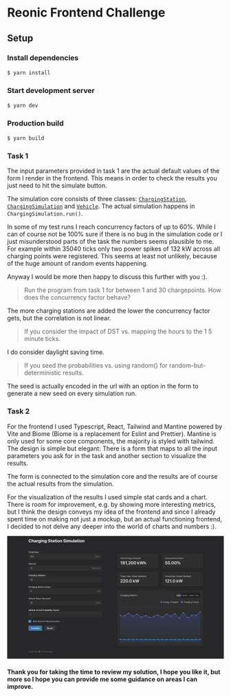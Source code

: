# Reonic Frontend Challenge

## Setup

### Install dependencies

```bash
$ yarn install
```

### Start development server

```bash
$ yarn dev
```

### Production build

```bash
$ yarn build
```

### Task 1

The input parameters provided in task 1 are the actual default values of the form I render in the frontend. This means in order to check the results you just need to hit the simulate button.

The simulation core consists of three classes: [`ChargingStation`](https://github.com/chillyistkult/reonic_takehome/blob/master/src/lib/ChargingStation.ts), [`ChargingSimulation`](https://github.com/chillyistkult/reonic_takehome/blob/master/src/lib/ChargingSimulation.ts) and [`Vehicle`](https://github.com/chillyistkult/reonic_takehome/blob/master/src/lib/Vehicle.ts). The actual simulation happens in `ChargingSimulation.run()`.

In some of my test runs I reach concurrency factors of up to 60%. While I can of course not be 100% sure if there is no bug in the simulation code or I just misunderstood parts of the task the numbers seems plausible to me. For example within 35040 ticks only two power spikes of 132 kW across all charging points were registered. This seems at least not unlikely, because of the huge amount of random events happening.

Anyway I would be more then happy to discuss this further with you :).

> Run the program from task 1 for between 1 and 30 chargepoints. How does the
concurrency factor behave?

The more charging stations are added the lower the concurrency factor gets, but the correlation is not linear.

> If you consider the impact of DST vs. mapping the hours to the 1
5 minute ticks.

I do consider daylight saving time.

> If you seed the probabilities vs. using random() for random-but-deterministic
results.

The seed is actually encoded in the url with an option in the form to generate a new seed on every simulation run.

### Task 2

For the frontend I used Typescript, React, Tailwind and Mantine powered by Vite and Biome (Biome is a replacement for Eslint and Prettier). Mantine is only used for some core components, the majority is styled with tailwind. The design is simple but elegant: There is a form that maps to all the input parameters you ask for in the task and another section to visualize the results.

The form is connected to the simulation core and the results are of course the actual results from the simulation.  

For the visualization of the results I used simple stat cards and a chart. There is room for improvement, e.g. by showing more interesting metrics, but I think the design conveys my idea of the frontend and since I already spent time on making not just a mockup, but an actual functioning frontend, I decided to not delve any deeper into the world of charts and numbers :).

![Screenshot](screenshot.png)

#### Thank you for taking the time to review my solution, I hope you like it, but more so I hope you can provide me some guidance on areas I can improve.


